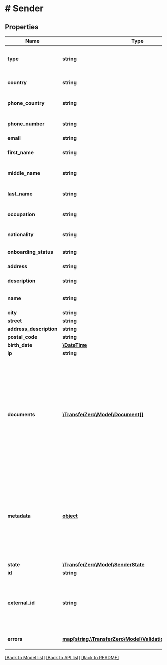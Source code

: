 # # Sender

## Properties

Name | Type | Description | Notes
------------ | ------------- | ------------- | -------------
**type** | **string** | Type of sender to create - either person or business (defaults to person) | [optional] 
**country** | **string** | Country of sender in 2-character alpha ISO 3166-2 country format | 
**phone_country** | **string** | Phone country of sender in 2-character alpha ISO 3166-2 country format | 
**phone_number** | **string** | Phone number of sender (without country callcode) | [optional] 
**email** | **string** | Email of sender | 
**first_name** | **string** | First name of sender (used only with a Personal sender) | [optional] 
**middle_name** | **string** | Middle name of sender (used only with a Personal sender) | [optional] 
**last_name** | **string** | Last name of sender (used only with a Personal sender) | [optional] 
**occupation** | **string** | Occupation of sender (used only with a Personal sender) | [optional] 
**nationality** | **string** | The nationality of the sender (used only with a Personal sender) | [optional] 
**onboarding_status** | **string** | The onboarding status of the sender | [optional] 
**address** | **string** | The address of the sender | [optional] 
**description** | **string** | Description of the sender | [optional] 
**name** | **string** | Name of sender (used only with a Business sender) | [optional] 
**city** | **string** | Sender&#39;s city | 
**street** | **string** | Sender&#39;s street | 
**address_description** | **string** | Description of address | [optional] 
**postal_code** | **string** | Zip code of sender | 
**birth_date** | [**\DateTime**](\DateTime.md) | Date of birth of sender | [optional] 
**ip** | **string** | IP of sender | 
**documents** | [**\TransferZero\Model\Document[]**](Document.md) | Needed for KYC checks. Required to approve the sender unless KYC is waived for your account. Please send us an empty list of documents: &#x60;\&quot;documents\&quot;: [ ]&#x60; in the request if KYC has been waived.  If the documents already exist, please send the Document ID eg. &#x60;&#x60;&#x60;JSON \&quot;documents\&quot;: [   {     \&quot;id\&quot;: \&quot;b6648ba3-1c7b-4f59-8580-684899c84a07\&quot;   } ] &#x60;&#x60;&#x60; | 
**metadata** | [**object**](.md) | Metadata of sender. You can store any detail specific to your integration here (for example the local ID of the sender on your end). When requesting sender details you will receive the sent metadata back. Also when sending sender related webhooks you will receive the details stored here as well. | [optional] 
**state** | [**\TransferZero\Model\SenderState**](SenderState.md) |  | [optional] 
**id** | **string** |  | [optional] 
**external_id** | **string** | Optional ID that is supplied by partner linking it to the partner&#39;s own Sender ID. Note: if present we will validate whether the sent ID is a duplicate in our system or not. | [optional] 
**errors** | [**map[string,\TransferZero\Model\ValidationErrorDescription[]]**](array.md) | The fields that have some problems and don&#39;t pass validation | [optional] 

[[Back to Model list]](../../README.md#documentation-for-models) [[Back to API list]](../../README.md#documentation-for-api-endpoints) [[Back to README]](../../README.md)


